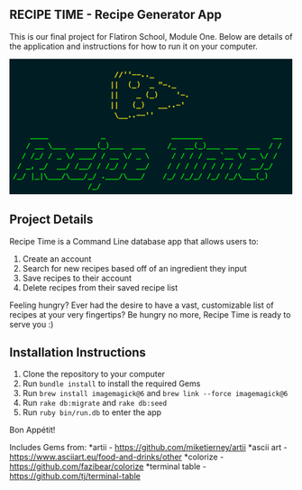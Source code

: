 RECIPE TIME - Recipe Generator App
------

This is our final project for Flatiron School, Module One. Below are details of the application and instructions for how to run it on your computer.

![recipe time welcome screen](https://github.com/adriennemiller/module-one-final-project-guidelines-seattle-web-career-021819/blob/master/recipe-time.png)

Project Details
------

Recipe Time is a Command Line database app that allows users to:
1. Create an account
2. Search for new recipes based off of an ingredient they input
3. Save recipes to their account
4. Delete recipes from their saved recipe list

Feeling hungry? Ever had the desire to have a vast, customizable list of recipes at your very fingertips?
Be hungry no more, Recipe Time is ready to serve you :)


Installation Instructions
-------------------------------------

1. Clone the repository to your computer
2. Run ```bundle install``` to install the required Gems
3. Run ```brew install imagemagick@6``` and ```brew link --force imagemagick@6```
3. Run ```rake db:migrate``` and ```rake db:seed```
4. Run ```ruby bin/run.db``` to enter the app

Bon Appétit!

Includes Gems from: 
*artii - https://github.com/miketierney/artii 
*ascii art - https://www.asciiart.eu/food-and-drinks/other 
*colorize - https://github.com/fazibear/colorize
*terminal table - https://github.com/tj/terminal-table
